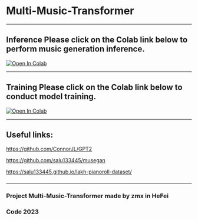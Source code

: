 # Multi-Music-Transformer


***

## Inference  Please click on the Colab link below to perform music generation inference.

[![Open In Colab][colab-badge]][colab-notebook]

[colab-notebook]: <https://colab.research.google.com/github/zmx110110/Multi-Music-Transformer/blob/main/Inference.ipynb>
[colab-badge]: <https://colab.research.google.com/assets/colab-badge.svg>

***

## Training  Please click on the Colab link below to conduct model training.

[![Open In Colab][colab-badge]][colab-notebook1]

[colab-notebook1]: <https://colab.research.google.com/github/zmx110110/Multi-Music-Transformer/blob/main/Training.ipynb>
[colab-badge]: <https://colab.research.google.com/assets/colab-badge.svg>

***

## Useful links:
https://github.com/ConnorJL/GPT2

https://github.com/salu133445/musegan

https://salu133445.github.io/lakh-pianoroll-dataset/
### 
### 

***

### Project Multi-Music-Transformer made by zmx in HeFei 
###  Code 2023
